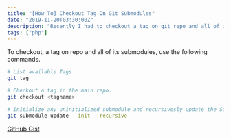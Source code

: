 ```yaml
---
title: "[How To] Checkout Tag On Git Submodules"
date: "2019-11-20T03:30:00Z"
description: "Recently I had to checkout a tag on git repo and all of its submodules. Checking out a repo using a tag is no different from checking out a repo using the branch name. In this post, I'll be explaining how I checked out a tag in a repo and its submodules."
tags: ["php"]
---
```


To checkout, a tag on repo and all of its submodules, use the following commands.

~~~bash
# List available Tags
git tag

# Checkout a tag in the main repo.
git checkout <tagname>

# Initialize any uninitialized submodule and recursivesly update the Submodules.
git submodule update --init --recursive
~~~

[GitHub Gist](https://gist.github.com/mariadanieldeepak/a8bac3c92cf756ddec16284859614074)
